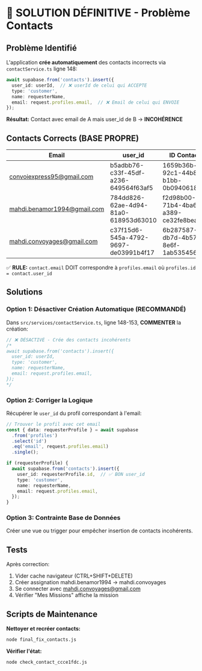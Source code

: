 # 🎯 SOLUTION DÉFINITIVE - Problème Contacts

## Problème Identifié

L'application **crée automatiquement** des contacts incorrects via `contactService.ts` ligne 148:

```typescript
await supabase.from('contacts').insert({
  user_id: userId,  // ❌ userId de celui qui ACCEPTE
  type: 'customer',
  name: requesterName,
  email: request.profiles.email,  // ❌ Email de celui qui ENVOIE
});
```

**Résultat:** Contact avec email de A mais user_id de B → **INCOHÉRENCE**

## Contacts Corrects (BASE PROPRE)

| Email | user_id | ID Contact |
|-------|---------|-----------|
| convoiexpress95@gmail.com | b5adbb76-c33f-45df-a236-649564f63af5 | 1659b36b-92c1-44b8-b1bb-0b09406182fe |
| mahdi.benamor1994@gmail.com | 784dd826-62ae-4d94-81a0-618953d63010 | f2d98b00-71b4-4ba6-a389-ce32fe8bea02 |
| mahdi.convoyages@gmail.com | c37f15d6-545a-4792-9697-de03991b4f17 | 6b287587-db7d-4b57-8e6f-1ab5354568fc |

✅ **RULE:** `contact.email` DOIT correspondre à `profiles.email` où `profiles.id = contact.user_id`

## Solutions

### Option 1: Désactiver Création Automatique (RECOMMANDÉ)

Dans `src/services/contactService.ts`, ligne 148-153, **COMMENTER** la création:

```typescript
// ❌ DÉSACTIVÉ - Crée des contacts incohérents
/*
await supabase.from('contacts').insert({
  user_id: userId,
  type: 'customer',
  name: requesterName,
  email: request.profiles.email,
});
*/
```

### Option 2: Corriger la Logique

Récupérer le `user_id` du profil correspondant à l'email:

```typescript
// Trouver le profil avec cet email
const { data: requesterProfile } = await supabase
  .from('profiles')
  .select('id')
  .eq('email', request.profiles.email)
  .single();

if (requesterProfile) {
  await supabase.from('contacts').insert({
    user_id: requesterProfile.id,  // ✅ BON user_id
    type: 'customer',
    name: requesterName,
    email: request.profiles.email,
  });
}
```

### Option 3: Contrainte Base de Données

Créer une vue ou trigger pour empêcher insertion de contacts incohérents.

## Tests

Après correction:
1. Vider cache navigateur (CTRL+SHIFT+DELETE)
2. Créer assignation mahdi.benamor1994 → mahdi.convoyages
3. Se connecter avec mahdi.convoyages@gmail.com
4. Vérifier "Mes Missions" affiche la mission

## Scripts de Maintenance

**Nettoyer et recréer contacts:**
```bash
node final_fix_contacts.js
```

**Vérifier l'état:**
```bash
node check_contact_ccce1fdc.js
```
